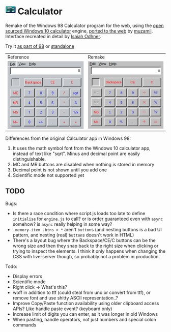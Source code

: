 # ![](../../images/icons/calculator-32x32.png) Calculator

Remake of the Windows 98 Calculator program for the web, using the [open sourced Windows 10 calculator](https://github.com/microsoft/calculator) engine, [ported to the web](https://github.com/muzam1l/mcalculator) by [muzamil](https://github.com/muzam1l).
Interface recreated in detail by [Isaiah Odhner](https://isaiahodhner.io).

Try it [as part of 98]() or [standalone](programs/calculator/)

<table>
<tr><td>Reference</td><td>Remake</td></tr>
<tr>
<td><img src="calculator-reference-screenshot.png"></td>
<td><img src="calculator-remake-screenshot.png"></td>
</tr>
</table>

Differences from the original Calculator app in Windows 98:
1. It uses the math symbol font from the Windows 10 calculator app, instead of text like "sqrt". Minus and decimal point are easily distinguishable.
2. MC and MR buttons are disabled when nothing is stored in memory
3. Decimal point is not shown until you add one
4. Scientific mode not supported yet

## TODO
<!-- 
improvements to port upstream:
- fixed subtract key typo and thus handling
- fixed lots of spelling
- click history and memory items to re-enter that input
- copy and paste
- prevent triggering focused button at the same time as Equals function when pressing Enter
- prevent opening Quick Find in Firefox when pressing slash
- handle M+ pressed before MS
- fixed bug where MS after MC wouldn't show memory stored, until you press it N times, where N increases if you repeat this
- more keyboard inputs supported
-->

Bugs:
- Is there a race condition where script.js loads too late to define `initialise` for `engine.js` to call? or is order guaranteed even with `async` somehow? is `async` really helping in some way?
- `.memory-item .btns > *` aren't `button`s (and nesting buttons is a bad UI pattern, and nesting (real) `button`s doesn't work in HTML)
- There's a layout bug where the Backspace/CE/C buttons can be the wrong size and then they snap back to the right size when clicking or trying to inspect the elements. I think it only happens when changing the CSS with live-server though, so probably not a problem in production.

Todo:
- Display errors
- Scientific mode
- Right click -> What's this?
- woff in addition to ttf (could steal from uno or convert from ttf), or remove font and use shitty ASCII representation..?
- Improve Copy/Paste function availability using older clipboard access APIs? Like handle paste event? (keyboard only)
- Increase limit of digits you can enter, as it was longer in old Windows
- When pasting, handle operators, not just numbers and special colon commands
